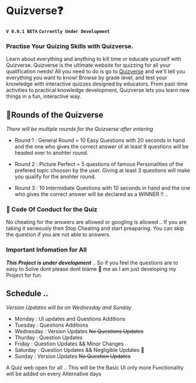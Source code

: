 # Quizverse❓
**`V 0.0.1 BETA`** **`Currently Under Development`**
### Practise Your Quizing Skills with Quizverse.
Learn about everything and anything to kill time or educate yourself with Quizverse. Quizverse is the ultimate website for quizzing for all your qualification needs!  All you need to do is go to [Quizverse](https://www.collinsdictionary.com/dictionary/english/quizzing) and we'll tell you everything you want to know! Browse by grade level, and test your knowledge with interactive quizzes designed by educators. From past-time activities to practical knowledge development, Quizverse lets you learn new things in a fun, interactive way. 

## 🔷Rounds of the Quizverse

_There will be multiple rounds for the Quizverse after entering_ 

- Round 1 : General Round = 10 Easy Questions with 20 seconds in hand and the one who gives the correct answer of at least 9 questions will be headed over to anohter round.

- Round 2 : Picture Perfect = 5 questions of famous Personalities of the prefered topic choosen by the user. Giving at least 3 questions will make you qualify for the anohter round. 

- Round 3 : 10 Intermidiate Questions with 10 seconds in hand and the one who gives the correct answer will be declared as a WINNER !! .. 


### 📖 Code Of Conduct for the Quiz
No cheating for the answers are allowed or googling is allowed .. If you are taking it serieously then Stop Cheating and start preaparing. 
You can skip the question if you are not able to answers. 


### Important Infomation for All
***This Project is under development*** .. 
So if you feel the questions are to easy to Solve dont please dont blame 🙏 me as I am just developing my Project for fun. 

## Schedule .. 
_Version Updates will be on Wednesday and Sunday_

* Monday : UI updates and Questions Additions 
* Tuesday : Questions Additions 
* Wednesday : Version Updates ~~No Questions Updates~~ 
* Thurday : Question Updates 
* Friday : Question Updates && Minor Changes
* Saturday : Question Updates && Negligible Updates 🥲
* Sunday : Version Updates ~~No Question Updates~~

A Quiz web open for all .. This will be the Basic UI only more Functionality will be added on every Alternative days

